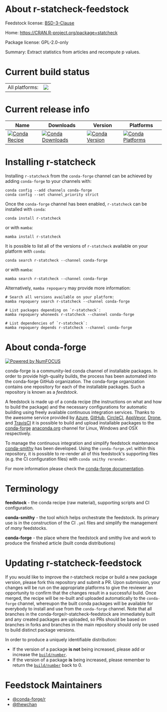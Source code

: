 About r-statcheck-feedstock
===========================

Feedstock license: [BSD-3-Clause](https://github.com/conda-forge/r-statcheck-feedstock/blob/main/LICENSE.txt)

Home: https://CRAN.R-project.org/package=statcheck

Package license: GPL-2.0-only

Summary: Extract statistics from articles and recompute p values.

Current build status
====================


<table><tr><td>All platforms:</td>
    <td>
      <a href="https://dev.azure.com/conda-forge/feedstock-builds/_build/latest?definitionId=18117&branchName=main">
        <img src="https://dev.azure.com/conda-forge/feedstock-builds/_apis/build/status/r-statcheck-feedstock?branchName=main">
      </a>
    </td>
  </tr>
</table>

Current release info
====================

| Name | Downloads | Version | Platforms |
| --- | --- | --- | --- |
| [![Conda Recipe](https://img.shields.io/badge/recipe-r--statcheck-green.svg)](https://anaconda.org/conda-forge/r-statcheck) | [![Conda Downloads](https://img.shields.io/conda/dn/conda-forge/r-statcheck.svg)](https://anaconda.org/conda-forge/r-statcheck) | [![Conda Version](https://img.shields.io/conda/vn/conda-forge/r-statcheck.svg)](https://anaconda.org/conda-forge/r-statcheck) | [![Conda Platforms](https://img.shields.io/conda/pn/conda-forge/r-statcheck.svg)](https://anaconda.org/conda-forge/r-statcheck) |

Installing r-statcheck
======================

Installing `r-statcheck` from the `conda-forge` channel can be achieved by adding `conda-forge` to your channels with:

```
conda config --add channels conda-forge
conda config --set channel_priority strict
```

Once the `conda-forge` channel has been enabled, `r-statcheck` can be installed with `conda`:

```
conda install r-statcheck
```

or with `mamba`:

```
mamba install r-statcheck
```

It is possible to list all of the versions of `r-statcheck` available on your platform with `conda`:

```
conda search r-statcheck --channel conda-forge
```

or with `mamba`:

```
mamba search r-statcheck --channel conda-forge
```

Alternatively, `mamba repoquery` may provide more information:

```
# Search all versions available on your platform:
mamba repoquery search r-statcheck --channel conda-forge

# List packages depending on `r-statcheck`:
mamba repoquery whoneeds r-statcheck --channel conda-forge

# List dependencies of `r-statcheck`:
mamba repoquery depends r-statcheck --channel conda-forge
```


About conda-forge
=================

[![Powered by
NumFOCUS](https://img.shields.io/badge/powered%20by-NumFOCUS-orange.svg?style=flat&colorA=E1523D&colorB=007D8A)](https://numfocus.org)

conda-forge is a community-led conda channel of installable packages.
In order to provide high-quality builds, the process has been automated into the
conda-forge GitHub organization. The conda-forge organization contains one repository
for each of the installable packages. Such a repository is known as a *feedstock*.

A feedstock is made up of a conda recipe (the instructions on what and how to build
the package) and the necessary configurations for automatic building using freely
available continuous integration services. Thanks to the awesome service provided by
[Azure](https://azure.microsoft.com/en-us/services/devops/), [GitHub](https://github.com/),
[CircleCI](https://circleci.com/), [AppVeyor](https://www.appveyor.com/),
[Drone](https://cloud.drone.io/welcome), and [TravisCI](https://travis-ci.com/)
it is possible to build and upload installable packages to the
[conda-forge](https://anaconda.org/conda-forge) [anaconda.org](https://anaconda.org/)
channel for Linux, Windows and OSX respectively.

To manage the continuous integration and simplify feedstock maintenance
[conda-smithy](https://github.com/conda-forge/conda-smithy) has been developed.
Using the ``conda-forge.yml`` within this repository, it is possible to re-render all of
this feedstock's supporting files (e.g. the CI configuration files) with ``conda smithy rerender``.

For more information please check the [conda-forge documentation](https://conda-forge.org/docs/).

Terminology
===========

**feedstock** - the conda recipe (raw material), supporting scripts and CI configuration.

**conda-smithy** - the tool which helps orchestrate the feedstock.
                   Its primary use is in the construction of the CI ``.yml`` files
                   and simplify the management of *many* feedstocks.

**conda-forge** - the place where the feedstock and smithy live and work to
                  produce the finished article (built conda distributions)


Updating r-statcheck-feedstock
==============================

If you would like to improve the r-statcheck recipe or build a new
package version, please fork this repository and submit a PR. Upon submission,
your changes will be run on the appropriate platforms to give the reviewer an
opportunity to confirm that the changes result in a successful build. Once
merged, the recipe will be re-built and uploaded automatically to the
`conda-forge` channel, whereupon the built conda packages will be available for
everybody to install and use from the `conda-forge` channel.
Note that all branches in the conda-forge/r-statcheck-feedstock are
immediately built and any created packages are uploaded, so PRs should be based
on branches in forks and branches in the main repository should only be used to
build distinct package versions.

In order to produce a uniquely identifiable distribution:
 * If the version of a package **is not** being increased, please add or increase
   the [``build/number``](https://docs.conda.io/projects/conda-build/en/latest/resources/define-metadata.html#build-number-and-string).
 * If the version of a package **is** being increased, please remember to return
   the [``build/number``](https://docs.conda.io/projects/conda-build/en/latest/resources/define-metadata.html#build-number-and-string)
   back to 0.

Feedstock Maintainers
=====================

* [@conda-forge/r](https://github.com/conda-forge/r/)
* [@thewchan](https://github.com/thewchan/)

